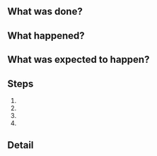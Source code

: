 <!--- This issue template is for the bug-type issues. Other type issue, feel free to elaborate. -->

<!--- Put this example in the title: [X.X.X] - NullPointerException. -->
<!--- X.X.X represents the branch version, that is, the current milestone. -->

## What was done?
<!--- Describe in an objective and summarized manner what has been done. -->

## What happened?
<!--- Describe in an objective and summarized way the result of what happened. -->

## What was expected to happen?
<!--- Describe in an objective and summarized way the result that was expected. -->

## Steps
<!--- List and detail the step-by-step of what was done, if preferable, with some screenshots. -->
1.
2.
3.
4.

## Detail
<!--- Optional. Provide a detail, suggestion, possible implementation or everything else. -->